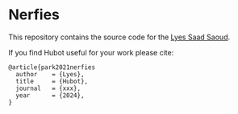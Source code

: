 # Nerfies

This repository contains the source code for the [Lyes Saad Saoud](https://github.com/LyesSaadSaoud/HuBot.github.io).

If you find Hubot useful for your work please cite:
```
@article{park2021nerfies
  author    = {Lyes},
  title     = {Hubot},
  journal   = {xxx},
  year      = {2024},
}
```


